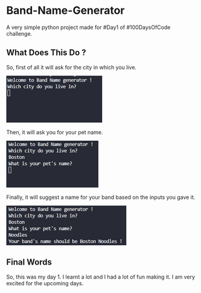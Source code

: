 # Band-Name-Generator
A very simple python project made for #Day1 of #100DaysOfCode challenge.
## What Does This Do ?
So, first of all it will ask for the city in which you live.

![](Images/01.PNG)

Then, it will ask you for your pet name.

![](Images/02.PNG)

Finally, it will suggest a name for your band based on the inputs you gave it.

![](Images/03.PNG)

## Final Words
So, this was my day 1. I learnt a lot and I had a lot of fun making it. I am very excited for the upcoming days. 
